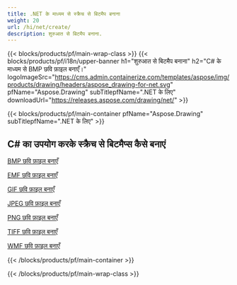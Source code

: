```yaml
---
title: .NET के माध्यम से स्क्रैच से बिटमैप बनाना
weight: 20
url: /hi/net/create/
description: शुरुआत से बिटमैप बनाना.
---
```


{{< blocks/products/pf/main-wrap-class >}}
{{< blocks/products/pf/i18n/upper-banner h1="शुरुआत से बिटमैप बनाना" h2="C# के माध्यम से BMP छवि फ़ाइल बनाएँ।" logoImageSrc="https://cms.admin.containerize.com/templates/aspose/img/products/drawing/headers/aspose_drawing-for-net.svg" pfName="Aspose.Drawing" subTitlepfName=".NET के लिए" downloadUrl="https://releases.aspose.com/drawing/net/" >}}

{{< blocks/products/pf/main-container pfName="Aspose.Drawing" subTitlepfName=".NET के लिए" >}}

<h2>C# का उपयोग करके स्क्रैच से बिटमैप्स कैसे बनाएं</h2>

<p><a href="bmp">BMP छवि फ़ाइल बनाएँ</a></p>
<p><a href="emf">EMF छवि फ़ाइल बनाएँ</a></p>
<p><a href="gif">GIF छवि फ़ाइल बनाएँ</a></p>
<p><a href="jpeg">JPEG छवि फ़ाइल बनाएँ</a></p>
<p><a href="png">PNG छवि फ़ाइल बनाएँ</a></p>
<p><a href="tiff">TIFF छवि फ़ाइल बनाएँ</a></p>
<p><a href="wmf">WMF छवि फ़ाइल बनाएँ</a></p>

{{< /blocks/products/pf/main-container >}}

{{< /blocks/products/pf/main-wrap-class >}}
